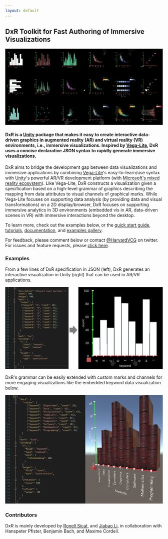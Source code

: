 ```yaml
---
layout: default
---
```


## DxR Toolkit for Fast Authoring of Immersive Visualizations

<img src="assets/img/gallery_overview.png" width="1000">

#### DxR is a [Unity](https://unity3d.com/unity) package that makes it easy to create interactive data-driven graphics in augmented reality (AR) and virtual reality (VR) environments, i.e., immersive visualizations. Inspired by [Vega-Lite](https://vega.github.io/vega-lite/), DxR uses a concise declarative JSON syntax to rapidly generate immersive visualizations.

DxR aims to bridge the development gap between data visualizations and immersive applications by combining [Vega-Lite](https://vega.github.io/vega-lite/)'s easy-to-learn/use syntax with [Unity](https://unity3d.com/unity)'s  powerful AR/VR development platform (with [Microsoft's mixed reality ecosystem](https://developer.microsoft.com/en-us/windows/mixed-reality/academy)). Like Vega-Lite, DxR constructs a visualization given a specification based on a high-level grammar of graphics describing the mapping from data attributes to visual channels of graphical marks. While Vega-Lite focuses on supporting data analysis (by providing data and visual transformations) on a 2D display/browser, DxR focuses on supporting immersive analytics in 3D environments (embedded vis in AR, data-driven scenes in VR) with immersive interactions beyond the desktop.

To learn more, check out the examples below, or the [quick start guide](site/quickstart.html), [tutorials](site/tutorials.html), [documentation](site/documentation.html), and [examples gallery](site/examples.html).
<!-- You can also read our pre-publication paper for more detail. -->

For feedback, please comment below or contact [@HarvardVCG](https://twitter.com/HarvardVCG) on twitter. For issues and feature requests, please [click here](https://github.com/ronellsicat/DxR/issues?state=open).

### Examples

From a few lines of DxR specification in JSON (left), DxR generates an interactive visualization in Unity (right) that can be used in AR/VR applications.

<img src="assets/img/example.png" width="700">

DxR's grammar can be easily extended with custom marks and channels for more engaging visualizations like the embedded keyword data visualization below.

<img src="assets/img/bookshelf.png" width="700">

### Contributors

DxR is mainly developed by [Ronell Sicat](www.ronellsicat.com), and [Jiabao Li](https://www.jiabaoli.org/), in collaboration with Hanspeter Pfister, Benjamin Bach, and Maxime Cordeil.
